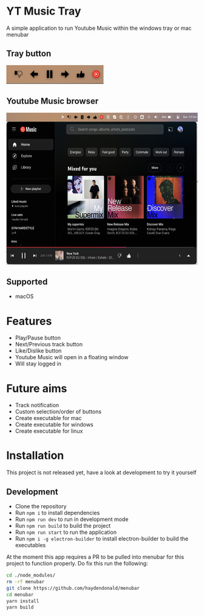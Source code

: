 # YT Music Tray
A simple application to run Youtube Music within the windows tray or mac menubar

## Tray button
<img src="img/buttons.png" height="50px" />

## Youtube Music browser
<img src="img/mac.png" height="400px" />

## Supported
* macOS

# Features
* Play/Pause button
* Next/Previous track button
* Like/Dislike button
* Youtube Music will open in a floating window
* Will stay logged in

# Future aims
* Track notification
* Custom selection/order of buttons
* Create executable for mac
* Create executable for windows
* Create executable for linux

# Installation
This project is not released yet, have a look at development to try it yourself

## Development
* Clone the repository
* Run `npm i` to install dependencies
* Run `npm run dev` to run in development mode
* Run `npm run build` to build the project
* Run `npm run start` to run the application
* Run `npm i -g electron-builder` to install electron-builder to build the executables

At the moment this app requires a PR to be pulled into menubar for this project to function properly. Do fix this run the following:
```bash
cd ./node_modules/
rm -rf menubar
git clone https://github.com/haydendonald/menubar
cd menubar
yarn install
yarn build
```